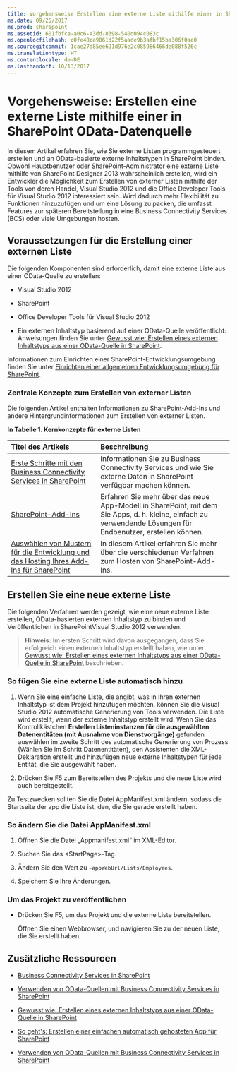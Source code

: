 ```yaml
---
title: Vorgehensweise Erstellen eine externe Liste mithilfe einer in SharePoint OData-Datenquelle
ms.date: 09/25/2017
ms.prod: sharepoint
ms.assetid: 601fbfce-a0c6-43dd-8398-540d094c083c
ms.openlocfilehash: c0fe48ca9061d22f5aade9b3afbf15ba306f0ae0
ms.sourcegitcommit: 1cae27d85ee691d976e2c085986466de088f526c
ms.translationtype: HT
ms.contentlocale: de-DE
ms.lasthandoff: 10/13/2017
---
```

# <a name="how-to-create-an-external-list-using-an-odata-data-source-in-sharepoint"></a>Vorgehensweise: Erstellen eine externe Liste mithilfe einer in SharePoint OData-Datenquelle
In diesem Artikel erfahren Sie, wie Sie externe Listen programmgesteuert erstellen und an OData-basierte externe Inhaltstypen in SharePoint binden. Obwohl Hauptbenutzer oder SharePoint-Administrator eine externe Liste mithilfe von SharePoint Designer 2013 wahrscheinlich erstellen, wird ein Entwickler die Möglichkeit zum Erstellen von externer Listen mithilfe der Tools von deren Handel, Visual Studio 2012 und die Office Developer Tools für Visual Studio 2012 interessiert sein. Wird dadurch mehr Flexibilität zu Funktionen hinzuzufügen und um eine Lösung zu packen, die umfasst Features zur späteren Bereitstellung in eine Business Connectivity Services (BCS) oder viele Umgebungen hosten.
  
    
    


## <a name="prerequisites-for-creating-an-external-list"></a>Voraussetzungen für die Erstellung einer externen Liste
<a name="bkmk_Prereqs"> </a>

Die folgenden Komponenten sind erforderlich, damit eine externe Liste aus einer OData-Quelle zu erstellen:
  
    
    

- Visual Studio 2012
    
  
- SharePoint
    
  
- Office Developer Tools für Visual Studio 2012
    
  
- Ein externen Inhaltstyp basierend auf einer OData-Quelle veröffentlicht: Anweisungen finden Sie unter  [Gewusst wie: Erstellen eines externen Inhaltstyps aus einer OData-Quelle in SharePoint](how-to-create-an-external-content-type-from-an-odata-source-in-sharepoint.md).
    
  
Informationen zum Einrichten einer SharePoint-Entwicklungsumgebung finden Sie unter  [Einrichten einer allgemeinen Entwicklungsumgebung für SharePoint](set-up-a-general-development-environment-for-sharepoint.md).
  
    
    

### <a name="core-concepts-for-creating-external-lists"></a>Zentrale Konzepte zum Erstellen von externer Listen

Die folgenden Artikel enthalten Informationen zu SharePoint-Add-Ins und andere Hintergrundinformationen zum Erstellen von externer Listen.
  
    
    

**In Tabelle 1. Kernkonzepte für externe Listen**


|**Titel des Artikels**|**Beschreibung**|
|:-----|:-----|
| [Erste Schritte mit den Business Connectivity Services in SharePoint](get-started-with-business-connectivity-services-in-sharepoint.md) <br/> |Informationen Sie zu Business Connectivity Services und wie Sie externe Daten in SharePoint verfügbar machen können.  <br/> |
| [SharePoint-Add-Ins](http://msdn.microsoft.com/library/cd1eda9e-8e54-4223-93a9-a6ea0d18df70%28Office.15%29.aspx) <br/> |Erfahren Sie mehr über das neue App-Modell in SharePoint, mit dem Sie Apps, d. h. kleine, einfach zu verwendende Lösungen für Endbenutzer, erstellen können.  <br/> |
| [Auswählen von Mustern für die Entwicklung und das Hosting Ihres Add-Ins für SharePoint](http://msdn.microsoft.com/library/05ce5435-0a03-4ddc-976b-c33b08d03457%28Office.15%29.aspx) <br/> |In diesem Artikel erfahren Sie mehr über die verschiedenen Verfahren zum Hosten von SharePoint-Add-Ins.  <br/> |
   

## <a name="create-a-new-external-list"></a>Erstellen Sie eine neue externe Liste
<a name="bkmk_CreateNewVList"> </a>

Die folgenden Verfahren werden gezeigt, wie eine neue externe Liste erstellen, OData-basierten externen Inhaltstyp zu binden und Veröffentlichen in SharePointVisual Studio 2012 verwenden.
  
    
    

> **Hinweis:** Im ersten Schritt wird davon ausgegangen, dass Sie erfolgreich einen externen Inhaltstyp erstellt haben, wie unter  [Gewusst wie: Erstellen eines externen Inhaltstyps aus einer OData-Quelle in SharePoint](how-to-create-an-external-content-type-from-an-odata-source-in-sharepoint.md) beschrieben. 
  
    
    


### <a name="to-add-an-external-list-automatically"></a>So fügen Sie eine externe Liste automatisch hinzu


1. Wenn Sie eine einfache Liste, die angibt, was in Ihren externen Inhaltstyp ist dem Projekt hinzufügen möchten, können Sie die Visual Studio 2012 automatische Generierung von Tools verwenden. Die Liste wird erstellt, wenn der externe Inhaltstyp erstellt wird. Wenn Sie das Kontrollkästchen **Erstellen Listeninstanzen für die ausgewählten Datenentitäten (mit Ausnahme von Dienstvorgänge)** gefunden auswählen im zweite Schritt des automatische Generierung von Prozess (Wählen Sie im Schritt Datenentitäten), den Assistenten die XML-Deklaration erstellt und hinzufügen neue externe Inhaltstypen für jede Entität, die Sie ausgewählt haben.
    
  
2. Drücken Sie F5 zum Bereitstellen des Projekts und die neue Liste wird auch bereitgestellt.
    
  
Zu Testzwecken sollten Sie die Datei AppManifest.xml ändern, sodass die Startseite der app die Liste ist, den, die Sie gerade erstellt haben. 
  
    
    

### <a name="to-modify-the-appmanifestxml-file"></a>So ändern Sie die Datei AppManifest.xml


1. Öffnen Sie die Datei „Appmanifest.xml“ im XML-Editor.
    
  
2. Suchen Sie das \<StartPage\>-Tag.
    
  
3. Ändern Sie den Wert zu `~appWebUrl/Lists/Employees`.
    
  
4. Speichern Sie Ihre Änderungen.
    
  

### <a name="to-publish-the-project"></a>Um das Projekt zu veröffentlichen


- Drücken Sie F5, um das Projekt und die externe Liste bereitstellen. 
    
    Öffnen Sie einen Webbrowser, und navigieren Sie zu der neuen Liste, die Sie erstellt haben.
    
  

## <a name="additional-resources"></a>Zusätzliche Ressourcen
<a name="bkmk_AdditionalResources"> </a>


-  [Business Connectivity Services in SharePoint](business-connectivity-services-in-sharepoint.md)
    
  
-  [Verwenden von OData-Quellen mit Business Connectivity Services in SharePoint](using-odata-sources-with-business-connectivity-services-in-sharepoint.md)
    
  
-  [Gewusst wie: Erstellen eines externen Inhaltstyps aus einer OData-Quelle in SharePoint](how-to-create-an-external-content-type-from-an-odata-source-in-sharepoint.md)
    
  
-  [So geht's: Erstellen einer einfachen automatisch gehosteten App für SharePoint](http://msdn.microsoft.com/library/0572894d-c437-4b7d-8ac6-8405496e2145%28Office.15%29.aspx)
    
  
-  [Verwenden von OData-Quellen mit Business Connectivity Services in SharePoint](using-odata-sources-with-business-connectivity-services-in-sharepoint.md)
    
  

